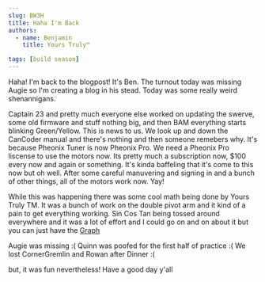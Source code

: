 ```yaml
---
slug: BW3H
title: Haha I'm Back
authors:
  - name: Benjamin
    title: Yours Truly™

tags: [build season]
---
```


Haha! I'm back to the blogpost! It's Ben. The turnout today was missing Augie so I'm creating a blog in his stead. Today was some really weird shenannigans.

Captain 23 and pretty much everyone else worked on updating the swerve, some old firmware and stuff nothing big, and then BAM everything 
starts blinking Green/Yellow. This is news to us. We look up and down the CanCoder manual and there's nothing and then someone remebers
why. It's because Pheonix Tuner is now Pheonix Pro. We need a Pheonix Pro liscense to use the motors now. Its pretty much a 
subscription now, $100 every now and again or something. It's kinda baffeling that it's come to this now but oh well. After some 
careful manuvering and signing in and a bunch of other things, all of the motors work now. Yay!

While this was happening there was some cool math being done by Yours Truly TM. It was a bunch of work on the double pivot arm and it
kind of a pain to get everything working. Sin Cos Tan being tossed around everywhere and it was a lot of effort and I could go on and 
on about it but you can just have the [Graph](https://www.desmos.com/calculator/ozocgcon3w)

Augie was missing :(
Quinn was poofed for the first half of practice :(
We lost CornerGremlin and Rowan after Dinner :(

but, it was fun nevertheless! Have a good day y'all